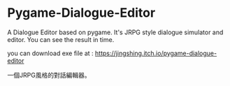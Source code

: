 # Pygame-Dialogue-Editor
A Dialogue Editor based on pygame. It's JRPG style dialogue simulator and editor. You can see the result in time.

you can download exe file at : https://jingshing.itch.io/pygame-dialogue-editor

一個JRPG風格的對話編輯器。
